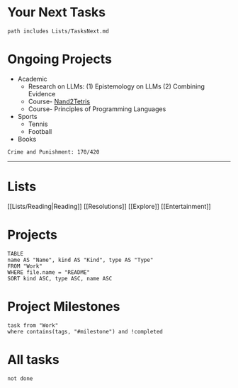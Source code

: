 # Your Next Tasks
```tasks
path includes Lists/TasksNext.md
```

# Ongoing Projects
- Academic
	- Research on LLMs: (1) Epistemology on LLMs (2) Combining Evidence
	- Course- [Nand2Tetris](https://www.coursera.org/learn/build-a-computer/home/module/1)
	- Course- Principles of Programming Languages
- Sports
	- Tennis
	- Football
- Books
```apb
Crime and Punishment: 170/420
```




---
# Lists
[[Lists/Reading|Reading]]
[[Resolutions]]
[[Explore]]
[[Entertainment]]
# Projects

```dataview
TABLE
name AS "Name", kind AS "Kind", type AS "Type"
FROM "Work"
WHERE file.name = "README"
SORT kind ASC, type ASC, name ASC
```

# Project Milestones
```dataview
task from "Work"
where contains(tags, "#milestone") and !completed
```
# All tasks
```tasks
not done
```

